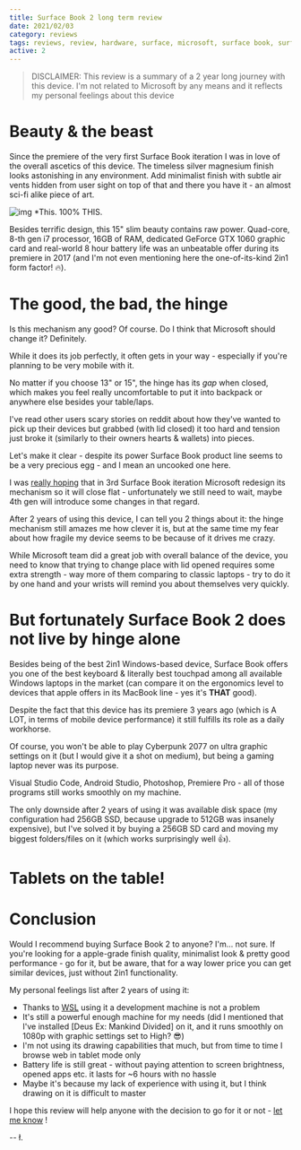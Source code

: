 ```yaml
---
title: Surface Book 2 long term review
date: 2021/02/03
category: reviews
tags: reviews, review, hardware, surface, microsoft, surface book, surface book 2, sb2, 2 in 1, 2in1, laptop, tablet
active: 2
---
```


> DISCLAIMER: This review is a summary of a 2 year long journey with this device. I'm not related to Microsoft by any means and it reflects my personal feelings about this device

# Beauty & the beast

Since the premiere of the very first Surface Book iteration I was in love of the overall ascetics of this device. The timeless silver magnesium finish looks astonishing in any environment. Add minimalist finish with subtle air vents hidden from user sight on top of that and there you have it - an almost sci-fi alike piece of art.

![img](/static/surface-book-hinge.gif)
*This. 100% THIS.

Besides terrific design, this 15" slim beauty contains raw power. Quad-core, 8-th gen i7 processor, 16GB of RAM, dedicated GeForce GTX 1060 graphic card and real-world 8 hour battery life was an unbeatable offer during its premiere in 2017 (and I'm not even mentioning here the one-of-its-kind 2in1 form factor! 🔥).

# The good, the bad, the hinge

Is this mechanism any good? Of course. Do I think that Microsoft should change it? Definitely.

While it does its job perfectly, it often gets in your way - especially if you're planning to be very mobile with it.

No matter if you choose 13" or 15", the hinge has its *gap* when closed, which makes you feel really uncomfortable to put it into backpack or anywhere else besides your table/laps.

I've read other users scary stories on reddit about how they've wanted to pick up their devices but grabbed (with lid closed) it too hard and tension just broke it (similarly to their owners hearts & wallets) into pieces.

Let's make it clear - despite its power Surface Book product line seems to be a very precious egg - and I mean an uncooked one here.

I was [really hoping](/notes/why-i-wont-buy-surface-book-3/) that in 3rd Surface Book iteration Microsoft redesign its mechanism so it will close flat - unfortunately we still need to wait, maybe 4th gen will introduce some changes in that regard.

After 2 years of using this device, I can tell you 2 things about it: the hinge mechanism still amazes me how clever it is, but at the same time my fear about how fragile my device seems to be because of it drives me crazy.

While Microsoft team did a great job with overall balance of the device, you need to know that trying to change place with lid opened requires some extra strength - way more of them comparing to classic laptops - try to do it by one hand and your wrists will remind you about themselves very quickly.

# But fortunately Surface Book 2 does not live by hinge alone

Besides being of the best 2in1 Windows-based device, Surface Book offers you one of the best keyboard & literally best touchpad among all available Windows laptops in the market (can compare it on the ergonomics level to devices that apple offers in its MacBook line - yes it's **THAT** good).

Despite the fact that this device has its premiere 3 years ago (which is A LOT, in terms of mobile device performance) it still fulfills its role as a daily workhorse.

Of course, you won't be able to play Cyberpunk 2077 on ultra graphic settings on it (but I would give it a shot on medium), but being a gaming laptop never was its purpose.

Visual Studio Code, Android Studio, Photoshop, Premiere Pro - all of those programs still works smoothly on my machine.

The only downside after 2 years of using it was available disk space (my configuration had 256GB SSD, because upgrade to 512GB was insanely expensive), but I've solved it by buying a 256GB SD card and moving my biggest folders/files on it (which works surprisingly well 👍).

# Tablets on the table!



# Conclusion

Would I recommend buying Surface Book 2 to anyone? I'm... not sure. If you're looking for a apple-grade finish quality, minimalist look & pretty good performance - go for it, but be aware, that for a way lower price you can get similar devices, just without 2in1 functionality.

My personal feelings list after 2 years of using it:

- Thanks to [WSL](https://docs.microsoft.com/en-us/windows/wsl/install-win10) using it a development machine is not a problem
- It's still a powerful enough machine for my needs (did I mentioned that I've installed [Deus Ex: Mankind Divided] on it, and it runs smoothly on 1080p with graphic settings set to High? 😎)
- I'm not using its drawing capabilities that much, but from time to time I browse web in tablet mode only
- Battery life is still great - without paying attention to screen brightness, opened apps etc. it lasts for ~6 hours with no hassle
- Maybe it's because my lack of experience with using it, but I think drawing on it is difficult to master

I hope this review will help anyone with the decision to go for it or not - [let me know](https://twitter.com/lukaszkups) !

-- ł.
